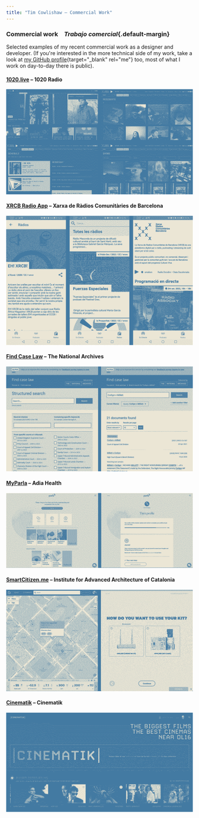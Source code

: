 ```yaml
---
title: "Tim Cowlishaw — Commercial Work"
---
```


### <span class="line">Commercial work</span>&emsp;<span class="line">_Trabajo comercial_</span>{.default-margin}

Selected examples of my recent commercial work as a designer and developer. (If you're interested in the more technical side of my work, take a look at [my GitHub profile](https://github.com/timcowlishaw){target="_blank" rel="me"} too, most of what I work on day-to-day there is public).

#### [1020.live](/1020.html) – 1020 Radio
[![Screenshots of the 1020.live website](/assets/img/1020_dithered.gif)](/1020.html)

#### [XRCB Radio App](/xrcb.html) – Xarxa de Ràdios Comunitàries de Barcelona
[![Screenshots of the XRCB Radio app](/assets/img/xrcb_dithered.gif)](/xrcb.html)

#### [Find Case Law](/fcl.html) – The National Archives
[![Screenshots of the Find Case Law web application](/assets/img/fcl_dithered.gif)](/fcl.html)

#### [MyParla](/parla.html) – Adia Health
[![Screenshots of the MyParla web application](/assets/img/parla_dithered.gif)](/parla.html)

#### [SmartCitizen.me](/smartcitizen.html) – Institute for Advanced Architecture of Catalonia
[![Screenshots of the SmartCitizen web application](/assets/img/smartcitizen_dithered.gif)](/smartcitizen.html)

#### [Cinematik](/cinematik.html) – Cinematik
[![Screenshot of the Cinematik web application](/assets/img/cinematik_dithered.gif)](/cinematik.html)


